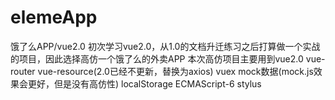 # elemeApp
饿了么APP/vue2.0
初次学习vue2.0，从1.0的文档升迁练习之后打算做一个实战的项目，因此选择高仿一个饿了么的外卖APP
本次高仿项目主要用到vue2.0 vue-router vue-resource(2.0已经不更新，替换为axios) vuex mock数据(mock.js效果会更好，但是没有高仿性) localStorage
ECMAScript-6 stylus
